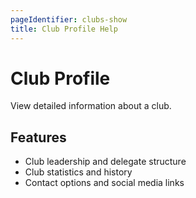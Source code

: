 ```yaml
---
pageIdentifier: clubs-show
title: Club Profile Help
---
```


# Club Profile

View detailed information about a club.

## Features
- Club leadership and delegate structure
- Club statistics and history
- Contact options and social media links
